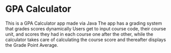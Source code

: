 # GPA Calculator
This is a GPA Calculator app made via Java
The app has a grading system that grades scores dynamically
Users get to input course code, their course unit, and scores they had in each course one after the other, while the calculator takes care of calculating the course score and thereafter displays the Grade Point Average.
